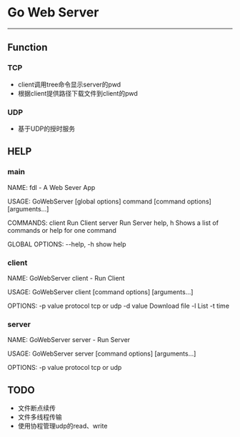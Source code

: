 # Go Web Server 
----------

## Function

### TCP
* client调用tree命令显示server的pwd
* 根据client提供路径下载文件到client的pwd
### UDP
* 基于UDP的授时服务

## HELP
### main
NAME:
   fdl - A Web Sever App

USAGE:
   GoWebServer [global options] command [command options] [arguments...]

COMMANDS:
   client   Run Client
   server   Run Server
   help, h  Shows a list of commands or help for one command

GLOBAL OPTIONS:
   --help, -h  show help
### client
NAME:
   GoWebServer client - Run Client

USAGE:
   GoWebServer client [command options] [arguments...]

OPTIONS:
   -p value  protocol tcp or udp
   -d value  Download file
   -l        List
   -t        time
### server
NAME:
   GoWebServer server - Run Server

USAGE:
   GoWebServer server [command options] [arguments...]

OPTIONS:
   -p value  protocol tcp or udp

## TODO
* 文件断点续传
* 文件多线程传输
* 使用协程管理udp的read、write 



